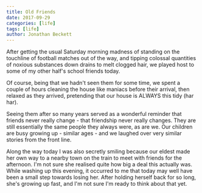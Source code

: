 ```yaml
---
title: Old Friends
date: 2017-09-29
categories: [life]
tags: [life]
author: Jonathan Beckett
---
```


After getting the usual Saturday morning madness of standing on the touchline of football matches out of the way, and tipping colossal quantities of noxious substances down drains to melt clogged hair, we played host to some of my other half's school friends today.

Of course, being that we hadn't seen them for some time, we spent a couple of hours cleaning the house like maniacs before their arrival, then relaxed as they arrived, pretending that our house is ALWAYS this tidy (har har).

Seeing them after so many years served as a wonderful reminder that friends never really change - that friendship never really changes. They are still essentially the same people they always were, as are we. Our children are busy growing up - similar ages - and we laughed over very similar stories from the front line.

Along the way today I was also secretly smiling because our eldest made her own way to a nearby town on the train to meet with friends for the afternoon. I'm not sure she realised quite how big a deal this actually was. While washing up this evening, it occurred to me that today may well have been a small step towards losing her. After holding herself back for so long, she's growing up fast, and I'm not sure I'm ready to think about that yet.